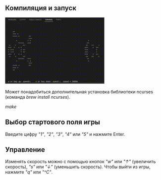 ## Компиляция и запуск

![](./gameoflife.gif)

Может понадобиться дополнительная установка библиотеки ncurses (команда *brew install ncurses*).

*make*

## Выбор стартового поля игры

Введите цифру *"1"*, *"2"*, *"3"*, *"4"* или *"5"* и нажмите Enter.

## Управление

Изменять скорость можно с помощью кнопок *"w"* или *"↑"* (увеличить скорость), *"s"* или *"↓"* (уменьшить скорость). Чтобы выйти из игры, нажмите *"q"* или *"^C"*.
